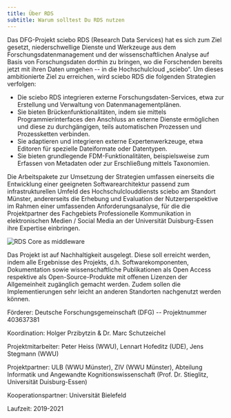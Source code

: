 ```yaml
---
title: Über RDS
subtitle: Warum solltest Du RDS nutzen
---
```


Das DFG-Projekt sciebo RDS (Research Data Services) hat es sich zum Ziel gesetzt, niederschwellige Dienste und Werkzeuge aus dem Forschungsdatenmanagement und der wissenschaftlichen Analyse auf Basis von Forschungsdaten dorthin zu bringen, wo die Forschenden bereits jetzt mit ihren Daten umgehen -- in die Hochschulcloud „sciebo“. Um dieses ambitionierte Ziel zu erreichen, wird sciebo RDS die folgenden Strategien verfolgen:

* Die sciebo RDS integrieren externe Forschungsdaten-Services, etwa zur Erstellung und Verwaltung von Datenmanagementplänen.
* Sie bieten Brückenfunktionalitäten, indem sie mittels Programmierinterfaces den Anschluss an externe Dienste ermöglichen und diese zu durchgängigen, teils automatischen Prozessen und Prozessketten verbinden.
* Sie adaptieren und integrieren externe Expertenwerkzeuge, etwa Editoren für spezielle Dateiformate oder Datentypen.
* Sie bieten grundlegende FDM-Funktionalitäten, beispielsweise zum Erfassen von Metadaten oder zur Erschließung mittels Taxonomien.

Die Arbeitspakete zur Umsetzung der Strategien umfassen einerseits die Entwicklung einer geeigneten Softwarearchitektur passend zum infrastrukturellen Umfeld des Hochschulclouddiensts sciebo am Standort Münster, andererseits die Erhebung und Evaluation der Nutzerperspektive im Rahmen einer umfassenden Anforderungsanalyse, für die die Projektpartner des Fachgebiets Professionelle Kommunikation in elektronischen Medien / Social Media an der Universität Duisburg-Essen ihre Expertise einbringen.

![RDS Core as middleware](/images/rds-overview-middleware.png)

Das Projekt ist auf Nachhaltigkeit ausgelegt. Diese soll erreicht werden, indem alle Ergebnisse des Projekts, d.h. Softwarekomponenten, Dokumentation sowie wissenschaftliche Publikationen als Open Access respektive als Open-Source-Produkte mit offenen Lizenzen der Allgemeinheit zugänglich gemacht werden. Zudem sollen die Implementierungen sehr leicht an anderen Standorten nachgenutzt werden können.


Förderer: Deutsche Forschungsgemeinschaft (DFG) -- Projektnummer 403637381

Koordination: Holger Przibytzin & Dr. Marc Schutzeichel

Projektmitarbeiter: Peter Heiss (WWU), Lennart Hofeditz (UDE), Jens Stegmann (WWU)

Projektpartner: ULB (WWU Münster), ZIV (WWU Münster), Abteilung Informatik und Angewandte Kognitionswissenschaft (Prof. Dr. Stieglitz, Universität Duisburg-Essen)

Kooperationspartner: Universität Bielefeld

Laufzeit: 2019-2021